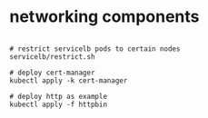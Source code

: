 # networking components

```shell

# restrict servicelb pods to certain nodes
servicelb/restrict.sh

# deploy cert-manager
kubectl apply -k cert-manager

# deploy http as example
kubectl apply -f httpbin

```

